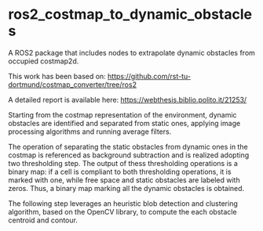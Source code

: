 # ros2_costmap_to_dynamic_obstacles

A ROS2 package that includes nodes to extrapolate dynamic obstacles from occupied costmap2d.

This work has been based on: https://github.com/rst-tu-dortmund/costmap_converter/tree/ros2

A detailed report is available here:
https://webthesis.biblio.polito.it/21253/

Starting from the costmap representation of the environment, dynamic obstacles are identified and separated from static ones, applying image processing algorithms and running average filters.

The operation of separating the static obstacles from dynamic ones in the costmap is referenced as background subtraction and is realized adopting two thresholding step.
The output of thess thresholding operations is a binary map: if a cell is compliant to both thresholding operations, it is marked with one, while free space and static obstacles are labeled with zeros. Thus, a binary map marking all the dynamic obstacles is obtained.

The following step leverages an heuristic blob detection and clustering algorithm, based on the OpenCV library, to compute the each obstacle centroid and contour.